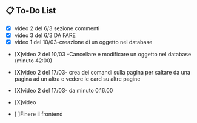 ## 📋 To-Do List

- [x] video 2 del 6/3 sezione commenti 
- [x] video 3 del 6/3 DA FARE
- [x] video 1 del 10/03-creazione di un oggetto nel database

- [X]video 2 del 10/03 -Cancellare e modificare un oggetto nel database (minuto 42:00)

- [X]video 2 del 17/03- crea dei comandi sulla pagina per saltare da una pagina ad un altra e vedere le card su altre pagine
- [X]video 2 del 17/03- da minuto 0.16.00 
- [X]video 
- [ ]Finere il frontend

